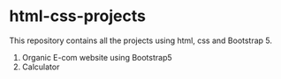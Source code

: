 # html-css-projects
This repository contains all the projects using html, css and Bootstrap 5.
1. Organic E-com website using Bootstrap5
2. Calculator
